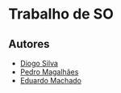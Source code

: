 
# Trabalho de SO

## Autores

- [Diogo Silva](https://github.com/DiogoAlexandreOliveiraDaSilva)
- [Pedro Magalhães](https://github.com/pedromagalhaes0)
- [Eduardo Machado](https://github.com/eamachadoo)
